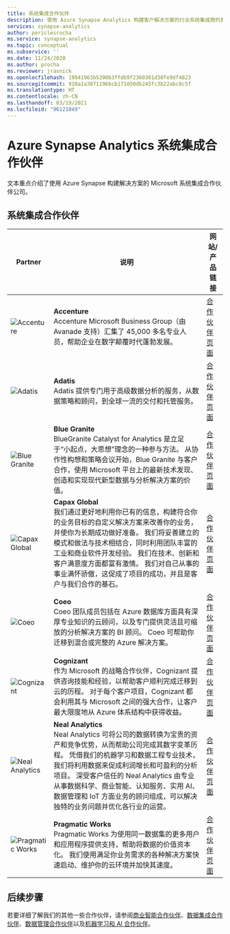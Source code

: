 ```yaml
---
title: 系统集成合作伙伴
description: 使用 Azure Synapse Analytics 构建客户解决方案的行业系统集成商列表
services: synapse-analytics
author: periclesrocha
ms.service: synapse-analytics
ms.topic: conceptual
ms.subservice: ''
ms.date: 11/24/2020
ms.author: procha
ms.reviewer: jrasnick
ms.openlocfilehash: 19941963b5200b3ffdb9f2360301d30fe9df4823
ms.sourcegitcommit: 910a1a38711966cb171050db245fc3b22abc8c5f
ms.translationtype: HT
ms.contentlocale: zh-CN
ms.lasthandoff: 03/19/2021
ms.locfileid: "96121849"
---
```

# <a name="azure-synapse-analytics-system-integration-partners"></a>Azure Synapse Analytics 系统集成合作伙伴

文本重点介绍了使用 Azure Synapse 构建解决方案的 Microsoft 系统集成合作伙伴公司。

## <a name="system-integration-partners"></a>系统集成合作伙伴
| Partner | 说明 | 网站/产品链接 |
| ------- | ----------- | -------------------- |
| ![Accenture](./media/sql-data-warehouse-partner-public-preview/accenture-logo.png) |**Accenture**<br>Accenture Microsoft Business Group（由 Avanade 支持）汇集了 45,000 多名专业人员，帮助企业在数字颠覆时代蓬勃发展。|[合作伙伴页面](https://www.accenture.com/us-en/services/microsoft-index)<br>|
| ![Adatis](./media/sql-data-warehouse-partner-public-preview/adatis-logo.png) |**Adatis**<br>Adatis 提供专门用于高级数据分析的服务，从数据策略和顾问，到全球一流的交付和托管服务。 |[合作伙伴页面](https://adatis.co.uk/)<br> |
| ![Blue Granite](./media/sql-data-warehouse-partner-public-preview/blue-granite-logo.png) |**Blue Granite**<br>BlueGranite Catalyst for Analytics 是立足于“小起点，大思想”理念的一种参与方法。 从协作性构想和策略会议开始，Blue Granite 与客户合作，使用 Microsoft 平台上的最新技术发现、创造和实现现代新型数据与分析解决方案的价值。|[合作伙伴页面](https://www.blue-granite.com/)<br>|
| ![Capax Global](./media/sql-data-warehouse-partner-public-preview/capax-global-logo.png) |**Capax Global**<br>我们通过更好地利用你已有的信息，构建符合你的业务目标的自定义解决方案来改善你的业务，并使你为长期成功做好准备。 我们将妥善建立的模式和做法与技术相结合，同时利用团队丰富的工业和商业软件开发经验。 我们在技术、创新和客户满意度方面都富有激情。 我们对自己从事的事业满怀骄傲，这促成了项目的成功，并且是客户与我们合作的基石。|[合作伙伴页面](https://www.capaxglobal.com/)<br>|
| ![Coeo](./media/sql-data-warehouse-partner-public-preview/coeo-logo.png) |**Coeo**<br>Coeo 团队成员包括在 Azure 数据库方面具有深厚专业知识的云顾问，以及专门提供灵活且可缩放的分析解决方案的 BI 顾问。 Coeo 可帮助你迁移到混合或完整的 Azure 解决方案。|[合作伙伴页面](https://www.coeo.com/solution/technology/microsoft-azure/)<br>|
| ![Cognizant](./media/sql-data-warehouse-partner-public-preview/cognizant-logo.png) |**Cognizant**<br>作为 Microsoft 的战略合作伙伴，Cognizant 提供咨询技能和经验，以帮助客户顺利完成迁移到云的历程。 对于每个客户项目，Cognizant 都会利用其与 Microsoft 之间的强大合作，让客户最大限度地从 Azure 体系结构中获得收益。|[合作伙伴页面](https://www.cognizant.com/partners/microsoftazure)<br>|
| ![Neal Analytics](./media/sql-data-warehouse-partner-public-preview/neal-analytics-logo.png) |**Neal Analytics**<br>Neal Analytics 可将公司的数据转换为宝贵的资产和竞争优势，从而帮助公司完成其数字变革历程。 凭借我们的机器学习和数据工程专业技术，我们将利用数据来促成利润增长和可盈利的分析项目。 深受客户信任的 Neal Analytics 由专业从事数据科学、商业智能、认知服务、实用 AI、数据管理和 IoT 方面业务的顾问组成，可以解决独特的业务问题并优化各行业的运营。|[合作伙伴页面](https://nealanalytics.com/)<br>|
| ![Pragmatic Works](./media/sql-data-warehouse-partner-public-preview/pragmatic-works-logo.png) |**Pragmatic Works**<br>Pragmatic Works 为使用同一数据集的更多用户和应用程序提供支持，帮助将数据的价值资本化。 我们使用满足你业务需求的各种解决方案快速启动、维护你的云环境并加快其速度。|[合作伙伴页面](https://www.pragmaticworks.com/)<br>|

## <a name="next-steps"></a>后续步骤
若要详细了解我们的其他一些合作伙伴，请参阅[商业智能合作伙伴](sql-data-warehouse-partner-business-intelligence.md)、[数据集成合作伙伴](sql-data-warehouse-partner-data-integration.md)、[数据管理合作伙伴](sql-data-warehouse-partner-data-management.md)以及[机器学习和 AI 合作伙伴](sql-data-warehouse-partner-machine-learning-ai.md)。

